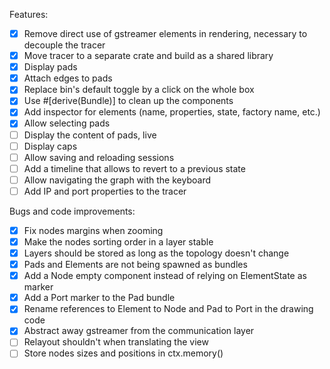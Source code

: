Features:
- [x] Remove direct use of gstreamer elements in rendering, necessary to decouple the tracer
- [x] Move tracer to a separate crate and build as a shared library
- [x] Display pads
- [x] Attach edges to pads
- [x] Replace bin's default toggle by a click on the whole box
- [x] Use #[derive(Bundle)] to clean up the components
- [x] Add inspector for elements (name, properties, state, factory name, etc.)
- [x] Allow selecting pads
- [ ] Display the content of pads, live
- [ ] Display caps
- [ ] Allow saving and reloading sessions
- [ ] Add a timeline that allows to revert to a previous state
- [ ] Allow navigating the graph with the keyboard
- [ ] Add IP and port properties to the tracer

Bugs and code improvements:
- [x] Fix nodes margins when zooming
- [x] Make the nodes sorting order in a layer stable
- [x] Layers should be stored as long as the topology doesn't change
- [x] Pads and Elements are not being spawned as bundles
- [x] Add a Node empty component instead of relying on ElementState as marker
- [x] Add a Port marker to the Pad bundle
- [x] Rename references to Element to Node and Pad to Port in the drawing code
- [x] Abstract away gstreamer from the communication layer
- [ ] Relayout shouldn't when translating the view
- [ ] Store nodes sizes and positions in ctx.memory()
